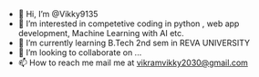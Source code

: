 - 👋 Hi, I’m @Vikky9135
- 👀 I’m interested in competetive coding in python , web app development, Machine Learning with AI etc.
- 🌱 I’m currently learning B.Tech 2nd sem in REVA UNIVERSITY
- 💞️ I’m looking to collaborate on ...
- 📫 How to reach me mail me at vikramvikky2030@gmail.com

<!---
Vikky9135/Vikky9135 is a ✨ special ✨ repository because its `README.md` (this file) appears on your GitHub profile.
You can click the Preview link to take a look at your changes.
--->
